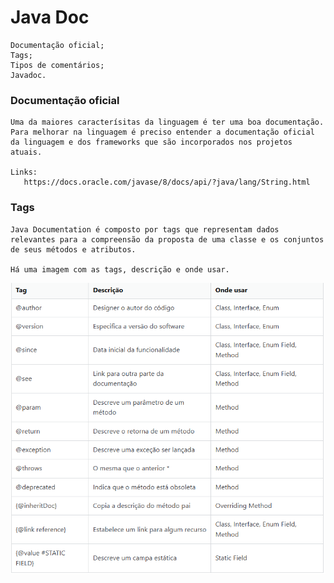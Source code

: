 # Java Doc
    Documentação oficial;
    Tags;
    Tipos de comentários;
    Javadoc.

### Documentação oficial
    Uma da maiores caracterísitas da linguagem é ter uma boa documentação.
    Para melhorar na linguagem é preciso entender a documentação oficial da linguagem e dos frameworks que são incorporados nos projetos atuais.

    Links:
       https://docs.oracle.com/javase/8/docs/api/?java/lang/String.html

### Tags
    Java Documentation é composto por tags que representam dados relevantes para a compreensão da proposta de uma classe e os conjuntos de seus métodos e atributos.
    
    Há uma imagem com as tags, descrição e onde usar.
![alt text](image.png)